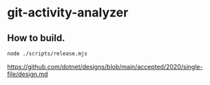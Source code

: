 # git-activity-analyzer

## How to build.

```zsh
node ./scripts/release.mjs
```

https://github.com/dotnet/designs/blob/main/accepted/2020/single-file/design.md